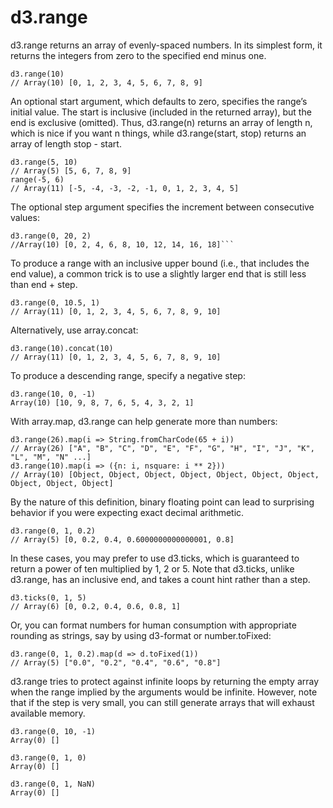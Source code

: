 # d3.range

d3.range returns an array of evenly-spaced numbers. In its simplest form, it returns the integers from zero to the specified end minus one.
```
d3.range(10)  
// Array(10) [0, 1, 2, 3, 4, 5, 6, 7, 8, 9]
```
An optional start argument, which defaults to zero, specifies the range’s initial value. The start is inclusive (included in the returned array), but the end is exclusive (omitted). Thus, d3.range(n) returns an array of length n, which is nice if you want n things, while d3.range(start, stop) returns an array of length stop - start.
```
d3.range(5, 10)  
// Array(5) [5, 6, 7, 8, 9]  
range(-5, 6)  
// Array(11) [-5, -4, -3, -2, -1, 0, 1, 2, 3, 4, 5]
```
The optional step argument specifies the increment between consecutive values:
```
d3.range(0, 20, 2)  
//Array(10) [0, 2, 4, 6, 8, 10, 12, 14, 16, 18]```
```

To produce a range with an inclusive upper bound (i.e., that includes the end value), a common trick is to use a slightly larger end that is still less than end + step. 

```
d3.range(0, 10.5, 1)
// Array(11) [0, 1, 2, 3, 4, 5, 6, 7, 8, 9, 10]
```

Alternatively, use array.concat:
```
d3.range(10).concat(10)
// Array(11) [0, 1, 2, 3, 4, 5, 6, 7, 8, 9, 10]
```

To produce a descending range, specify a negative step:
```
d3.range(10, 0, -1) 
Array(10) [10, 9, 8, 7, 6, 5, 4, 3, 2, 1]
```

With array.map, d3.range can help generate more than numbers:
```
d3.range(26).map(i => String.fromCharCode(65 + i))
// Array(26) ["A", "B", "C", "D", "E", "F", "G", "H", "I", "J", "K", "L", "M", "N" ...]
d3.range(10).map(i => ({n: i, nsquare: i ** 2}))
// Array(10) [Object, Object, Object, Object, Object, Object, Object, Object, Object, Object]
```

By the nature of this definition, binary floating point can lead to surprising behavior if you were expecting exact decimal arithmetic.
```
d3.range(0, 1, 0.2)
// Array(5) [0, 0.2, 0.4, 0.6000000000000001, 0.8]
```
In these cases, you may prefer to use d3.ticks, which is guaranteed to return a power of ten multiplied by 1, 2 or 5. Note that d3.ticks, unlike d3.range, has an inclusive end, and takes a count hint rather than a step.
```
d3.ticks(0, 1, 5)
// Array(6) [0, 0.2, 0.4, 0.6, 0.8, 1]
```

Or, you can format numbers for human consumption with appropriate rounding as strings, say by using d3-format or number.toFixed:
```
d3.range(0, 1, 0.2).map(d => d.toFixed(1))
// Array(5) ["0.0", "0.2", "0.4", "0.6", "0.8"]
```
d3.range tries to protect against infinite loops by returning the empty array when the range implied by the arguments would be infinite. However, note that if the step is very small, you can still generate arrays that will exhaust available memory.
```
d3.range(0, 10, -1)
Array(0) []

d3.range(0, 1, 0)
Array(0) []

d3.range(0, 1, NaN)
Array(0) []
```